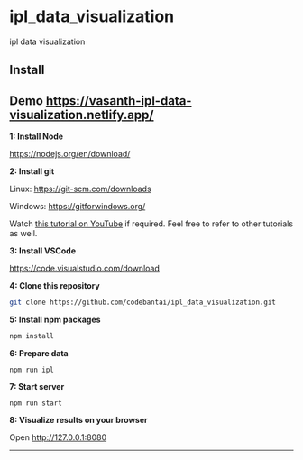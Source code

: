# ipl_data_visualization
ipl data visualization
## Install


## Demo https://vasanth-ipl-data-visualization.netlify.app/


**1: Install Node**

https://nodejs.org/en/download/

**2: Install git**

Linux: https://git-scm.com/downloads

Windows: https://gitforwindows.org/

Watch [this tutorial on YouTube](https://www.youtube.com/watch?v=rWboGsc6CqI) if required. Feel free to refer to other tutorials as well.

**3: Install VSCode**

https://code.visualstudio.com/download

**4: Clone this repository**

```sh
git clone https://github.com/codebantai/ipl_data_visualization.git
```

**5: Install npm packages**

```sh
npm install
```

**6: Prepare data**

```
npm run ipl
```

**7: Start server**

```
npm run start
```

**8: Visualize results on your browser**

Open http://127.0.0.1:8080

---

